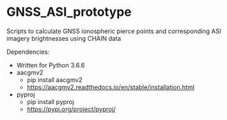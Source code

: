 # GNSS_ASI_prototype
Scripts to calculate GNSS ionospheric pierce points and corresponding ASI imagery brightnesses using CHAIN data


Dependencies:
- Written for Python 3.6.6
- aacgmv2
    - pip install aacgmv2
    - https://aacgmv2.readthedocs.io/en/stable/installation.html
- pyproj
    - pip install pyproj
    - https://pypi.org/project/pyproj/
        
  
